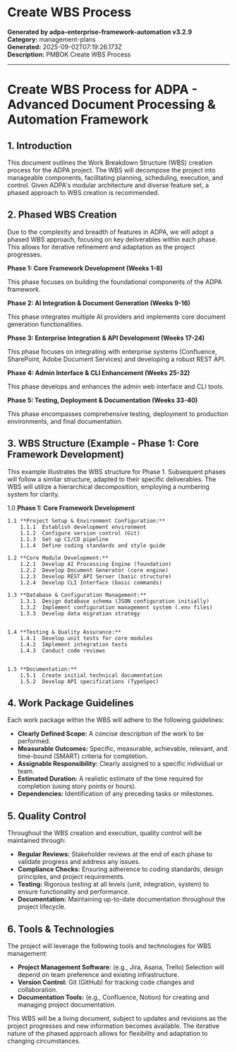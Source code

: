 # Create WBS Process

**Generated by adpa-enterprise-framework-automation v3.2.9**  
**Category:** management-plans  
**Generated:** 2025-09-02T07:19:26.173Z  
**Description:** PMBOK Create WBS Process

---

# Create WBS Process for ADPA - Advanced Document Processing & Automation Framework

## 1. Introduction

This document outlines the Work Breakdown Structure (WBS) creation process for the ADPA project.  The WBS will decompose the project into manageable components, facilitating planning, scheduling, execution, and control.  Given ADPA's modular architecture and diverse feature set, a phased approach to WBS creation is recommended.

## 2. Phased WBS Creation

Due to the complexity and breadth of features in ADPA, we will adopt a phased WBS approach, focusing on key deliverables within each phase. This allows for iterative refinement and adaptation as the project progresses.

**Phase 1: Core Framework Development (Weeks 1-8)**

This phase focuses on building the foundational components of the ADPA framework.

**Phase 2: AI Integration & Document Generation (Weeks 9-16)**

This phase integrates multiple AI providers and implements core document generation functionalities.

**Phase 3: Enterprise Integration & API Development (Weeks 17-24)**

This phase focuses on integrating with enterprise systems (Confluence, SharePoint, Adobe Document Services) and developing a robust REST API.

**Phase 4: Admin Interface & CLI Enhancement (Weeks 25-32)**

This phase develops and enhances the admin web interface and CLI tools.

**Phase 5: Testing, Deployment & Documentation (Weeks 33-40)**

This phase encompasses comprehensive testing, deployment to production environments, and final documentation.


## 3. WBS Structure (Example - Phase 1: Core Framework Development)

This example illustrates the WBS structure for Phase 1.  Subsequent phases will follow a similar structure, adapted to their specific deliverables.  The WBS will utilize a hierarchical decomposition, employing a numbering system for clarity.


1.0 **Phase 1: Core Framework Development**

    1.1 **Project Setup & Environment Configuration:**
        1.1.1  Establish development environment
        1.1.2  Configure version control (Git)
        1.1.3  Set up CI/CD pipeline
        1.1.4  Define coding standards and style guide

    1.2 **Core Module Development:**
        1.2.1  Develop AI Processing Engine (foundation)
        1.2.2  Develop Document Generator (core engine)
        1.2.3  Develop REST API Server (basic structure)
        1.2.4  Develop CLI Interface (basic commands)

    1.3 **Database & Configuration Management:**
        1.3.1  Design database schema (JSON configuration initially)
        1.3.2  Implement configuration management system (.env files)
        1.3.3  Develop data migration strategy


    1.4 **Testing & Quality Assurance:**
        1.4.1  Develop unit tests for core modules
        1.4.2  Implement integration tests
        1.4.3  Conduct code reviews


    1.5 **Documentation:**
        1.5.1  Create initial technical documentation
        1.5.2  Develop API specifications (TypeSpec)


## 4. Work Package Guidelines

Each work package within the WBS will adhere to the following guidelines:

* **Clearly Defined Scope:**  A concise description of the work to be performed.
* **Measurable Outcomes:**  Specific, measurable, achievable, relevant, and time-bound (SMART) criteria for completion.
* **Assignable Responsibility:**  Clearly assigned to a specific individual or team.
* **Estimated Duration:**  A realistic estimate of the time required for completion (using story points or hours).
* **Dependencies:** Identification of any preceding tasks or milestones.


## 5. Quality Control

Throughout the WBS creation and execution, quality control will be maintained through:

* **Regular Reviews:**  Stakeholder reviews at the end of each phase to validate progress and address any issues.
* **Compliance Checks:**  Ensuring adherence to coding standards, design principles, and project requirements.
* **Testing:**  Rigorous testing at all levels (unit, integration, system) to ensure functionality and performance.
* **Documentation:**  Maintaining up-to-date documentation throughout the project lifecycle.


## 6.  Tools & Technologies

The project will leverage the following tools and technologies for WBS management:

* **Project Management Software:**  (e.g., Jira, Asana, Trello)  Selection will depend on team preference and existing infrastructure.
* **Version Control:** Git (GitHub) for tracking code changes and collaboration.
* **Documentation Tools:**  (e.g., Confluence, Notion) for creating and managing project documentation.


This WBS will be a living document, subject to updates and revisions as the project progresses and new information becomes available.  The iterative nature of the phased approach allows for flexibility and adaptation to changing circumstances.
